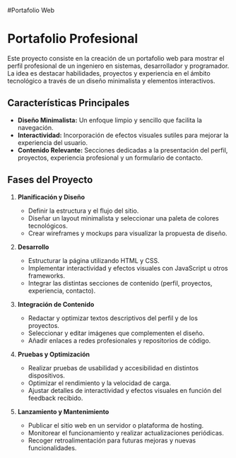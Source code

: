 #Portafolio Web
# Portafolio Profesional

Este proyecto consiste en la creación de un portafolio web para mostrar el perfil profesional de un ingeniero en sistemas, desarrollador y programador. La idea es destacar habilidades, proyectos y experiencia en el ámbito tecnológico a través de un diseño minimalista y elementos interactivos.

## Características Principales

- **Diseño Minimalista:** Un enfoque limpio y sencillo que facilita la navegación.
- **Interactividad:** Incorporación de efectos visuales sutiles para mejorar la experiencia del usuario.
- **Contenido Relevante:** Secciones dedicadas a la presentación del perfil, proyectos, experiencia profesional y un formulario de contacto.

## Fases del Proyecto

1. **Planificación y Diseño**
   - Definir la estructura y el flujo del sitio.
   - Diseñar un layout minimalista y seleccionar una paleta de colores tecnológicos.
   - Crear wireframes y mockups para visualizar la propuesta de diseño.

2. **Desarrollo**
   - Estructurar la página utilizando HTML y CSS.
   - Implementar interactividad y efectos visuales con JavaScript u otros frameworks.
   - Integrar las distintas secciones de contenido (perfil, proyectos, experiencia, contacto).

3. **Integración de Contenido**
   - Redactar y optimizar textos descriptivos del perfil y de los proyectos.
   - Seleccionar y editar imágenes que complementen el diseño.
   - Añadir enlaces a redes profesionales y repositorios de código.

4. **Pruebas y Optimización**
   - Realizar pruebas de usabilidad y accesibilidad en distintos dispositivos.
   - Optimizar el rendimiento y la velocidad de carga.
   - Ajustar detalles de interactividad y efectos visuales en función del feedback recibido.

5. **Lanzamiento y Mantenimiento**
   - Publicar el sitio web en un servidor o plataforma de hosting.
   - Monitorear el funcionamiento y realizar actualizaciones periódicas.
   - Recoger retroalimentación para futuras mejoras y nuevas funcionalidades.
